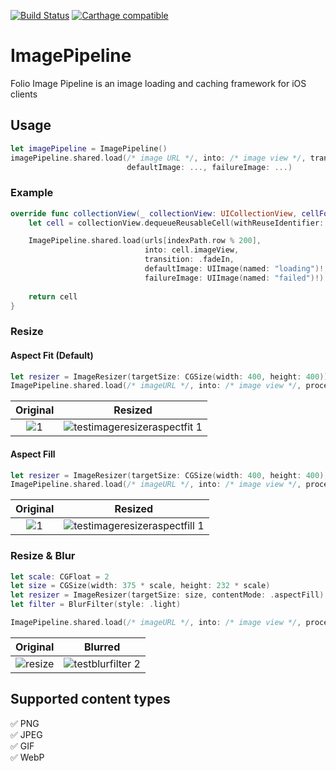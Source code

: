 [![Build Status](https://app.bitrise.io/app/05849474f2d15fa8/status.svg?token=z0BK0SJnKUHzy8tf3zIGYg)](https://app.bitrise.io/app/05849474f2d15fa8)
[![Carthage compatible](https://img.shields.io/badge/Carthage-compatible-4BC51D.svg?style=flat)](https://github.com/Carthage/Carthage)

# ImagePipeline
Folio Image Pipeline is an image loading and caching framework for iOS clients

## Usage


```swift
let imagePipeline = ImagePipeline()
imagePipeline.shared.load(/* image URL */, into: /* image view */, transition: .fadeIn /* default is `.none`*/,
                          defaultImage: ..., failureImage: ...)
```

### Example

```swift
override func collectionView(_ collectionView: UICollectionView, cellForItemAt indexPath: IndexPath) -> UICollectionViewCell {
    let cell = collectionView.dequeueReusableCell(withReuseIdentifier: "cell", for: indexPath) as! Cell

    ImagePipeline.shared.load(urls[indexPath.row % 200],
                              into: cell.imageView,
                              transition: .fadeIn,
                              defaultImage: UIImage(named: "loading")!,
                              failureImage: UIImage(named: "failed")!)
    
    return cell
}
```

### Resize

#### Aspect Fit (Default)

```swift
let resizer = ImageResizer(targetSize: CGSize(width: 400, height: 400))
ImagePipeline.shared.load(/* imageURL */, into: /* image view */, processors: [resizer])
```

|Original|Resized|
|:-:|:-:|
|![1](https://user-images.githubusercontent.com/40610/50732276-11ff2080-11bb-11e9-863c-bbfa815a9e76.png)|![testimageresizeraspectfit 1](https://user-images.githubusercontent.com/40610/50732270-eaa85380-11ba-11e9-900c-7f5fa9df9334.png)|

#### Aspect Fill

```swift
let resizer = ImageResizer(targetSize: CGSize(width: 400, height: 400), contentMode: .aspectFill)
ImagePipeline.shared.load(/* imageURL */, into: /* image view */, processors: [resizer])
```

|Original|Resized|
|:-:|:-:|
|![1](https://user-images.githubusercontent.com/40610/50732276-11ff2080-11bb-11e9-863c-bbfa815a9e76.png)|![testimageresizeraspectfill 1](https://user-images.githubusercontent.com/40610/50732269-eaa85380-11ba-11e9-9b02-c268e377532b.png)|


### Resize & Blur

```swift
let scale: CGFloat = 2
let size = CGSize(width: 375 * scale, height: 232 * scale)
let resizer = ImageResizer(targetSize: size, contentMode: .aspectFill)
let filter = BlurFilter(style: .light)

ImagePipeline.shared.load(/* imageURL */, into: /* image view */, processors: [resizer, filter])
```

|Original|Blurred|
|:-:|:-:|
|![resize](https://user-images.githubusercontent.com/40610/50732307-a79ab000-11bb-11e9-87c6-0a83a845c076.jpeg)|![testblurfilter 2](https://user-images.githubusercontent.com/40610/50732310-b84b2600-11bb-11e9-9f38-e0f80632e1a4.png)|

## Supported content types

✅ PNG  
✅ JPEG  
✅ GIF  
✅ WebP 
